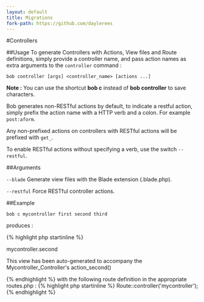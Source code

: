 ```yaml
---
layout: default
title: Migrations
fork-path: https://github.com/daylerees
---
```


#Controllers

##Usage
To generate Controllers with Actions, View files and Route definitions, simply provide a controller name, and pass action names as extra arguments to the `controller` command :

	bob controller [args] <controller_name> [actions ...]

<div class="alert alert-info">
<strong>Note :</strong> You can use the shortcut <strong>bob c</strong> instead of <strong>bob controller</strong> to save characters.
</div>

Bob generates non-RESTful actions by default, to indicate a restful action, simply prefix the action name with a HTTP verb and a colon. For example `post:aform`.

Any non-prefixed actions on controllers with RESTful actions will be prefixed with `get_`.

To enable RESTful actions without specifying a verb, use the switch `--restful`.

##Arguments


`--blade` Generate view files with the Blade extension (.blade.php).

`--restful` Force RESTful controller actions.


##Example

	bob c mycontroller first second third

produces :

{% highlight php startinline %}
<?php

class Mycontroller_Controller extends Base_Controller {

	public function action_index()
	{
		// code here..

		return View::make('mycontroller.index');
	}

	public function action_first()
	{
		// code here..

		return View::make('mycontroller.first');
	}

	public function action_second()
	{
		// code here..

		return View::make('mycontroller.second');
	}

	public function action_third()
	{
		// code here..

		return View::make('mycontroller.third');
	}

}
{% endhighlight %}


with the following view created for each action :

{% highlight html startinline %}
<h1>mycontroller.second</h1>

<p>This view has been auto-generated to accompany the Mycontroller_Controller's action_second()</p>
{% endhighlight %}

with the following route definition in the appropriate routes.php :

{% highlight php startinline %}
Route::controller('mycontroller');
{% endhighlight %}